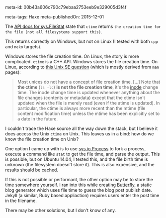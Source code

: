 meta-id: 00b43a606c790c79ebaa2753eeb9e329005d3f4f

meta-tags: Haxe
meta-publishedOn: 2015-12-01

The [API docs for sys.FileStat](http://api.haxe.org/sys/FileStat.html#ctime) state that `ctime` returns `the creation time for the file (not all filesystems support this)`.

This returns correctly on Windows, but not on Linux (I tested with both `cpp` and `neko` targets).

Windows stores the file creation time. On Linux, the story is more complicated. `ctime` is a C++ API. Windows stores the file creation time.  On Linux, according to [this Unix SE question](http://unix.stackexchange.com/a/20464/64805) (which is mostly derived from `man` pages):

> Most unices do not have a concept of file creation time. [...]
> Note that **the ctime** (`ls -lc`) **is not the file creation time**, it's the [inode](http://en.wikipedia.org/wiki/Inode) change time. The inode change time is updated whenever anything about the file changes (contents or metadata) except that the ctime isn't updated when the file is merely read (even if the atime is updated). In particular, the ctime is always more recent than the mtime (file content modification time) unless the mtime has been explicitly set to a date in the future.

I couldn't trace the Haxe source all the way down the stack, but I believe it does access the Unix `ctime` on Unix. This leaves us in a bind: how do we know the file creation time on Unix?

One option I came up with is to use [sys.io.Process](http://api.haxe.org/sys/io/Process.html) to fork a process, execute a command like `stat` to get the file time, and parse the output. This is possible, but on Ubuntu 14.04, I tested this, and the file birth time is unknown (the filesystem doesn't store it). This is also expensive, and the results should be cached.

If this is not possible or performant, the other option may be to store the time somewhere yourself. I ran into this while creating [Butterfly](http://github.com/ashes999/butterfly), a static blog generator which uses file time to guess the blog post publish date. Jekyll (a similar, Ruby based appliaction) requires users enter the post time in the filename.

There may be other solutions, but I don't know of any.
